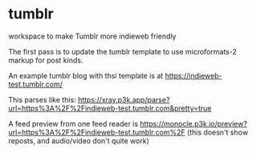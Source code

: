 # tumblr
workspace to make Tumblr more indieweb friendly 

The first pass is to update the tumblr template to use microformats-2 markup for post kinds.

An example tumblr blog with thsi template is at https://indieweb-test.tumblr.com/

This parses like this: https://xray.p3k.app/parse?url=https%3A%2F%2Findieweb-test.tumblr.com&pretty=true

A feed preview from one feed reader is https://monocle.p3k.io/preview?url=https%3A%2F%2Findieweb-test.tumblr.com%2F (this doesn't show reposts, and audio/video don't quite work)
